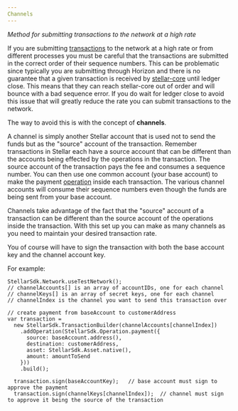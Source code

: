 ```yaml
---
Channels
---
```

*Method for submitting transactions to the network at a high rate*

If you are submitting [transactions](./concepts/transactions.md) to the network at a high rate or from different processes you must be careful that the transactions are submitted in the correct order of their sequence numbers. This can be problematic since typically you are submitting through Horizon and there is no guarantee that a given transaction is received by [stellar-core](https://github.com/stellar/stellar-core) until ledger close. This means that they can reach stellar-core out of order and will bounce with a bad sequence error. If you do wait for ledger close to avoid this issue that will greatly reduce the rate you can submit transactions to the network.

The way to avoid this is with the concept of **channels**.

A channel is simply another Stellar account that is used not to send the funds but as the "source" account of the transaction. Remember transactions in Stellar each have a source account that can be different than the accounts being effected by the operations in the transaction. The source account of the transaction pays the fee and consumes a sequence number. You can then use one common account (your base account) to make the payment [operation](./concepts/operations.md) inside each transaction. The various channel accounts will consume their sequence numbers even though the funds are being sent from your base account. 

Channels take advantage of the fact that the "source" account of a transaction can be different than the source account of the operations inside the transaction. With this set up you can make as many channels as you need to maintain your desired transaction rate.

You of course will have to sign the transaction with both the base account key and the channel account key.  

For example:
```
StellarSdk.Network.useTestNetwork();
// channelAccounts[] is an array of accountIDs, one for each channel
// channelKeys[] is an array of secret keys, one for each channel
// channelIndex is the channel you want to send this transaction over

// create payment from baseAccount to customerAddress
var transaction =
  new StellarSdk.TransactionBuilder(channelAccounts[channelIndex])
    .addOperation(StellarSdk.Operation.payment({
      source: baseAccount.address(),
      destination: customerAddress,
      asset: StellarSdk.Asset.native(),
      amount: amountToSend
    }))
    .build();

  transaction.sign(baseAccountKey);   // base account must sign to approve the payment
  transaction.sign(channelKeys[channelIndex]);  // channel must sign to approve it being the source of the transaction
``` 
